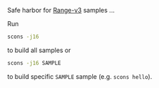 Safe harbor for [Range-v3](https://ericniebler.github.io/range-v3) samples ...

Run

```bash
scons -j16
```

to build all samples or

```bash
scons -j16 SAMPLE
```

to build specific `SAMPLE` sample (e.g. `scons hello`).
